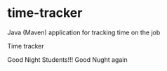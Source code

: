 # time-tracker
Java (Maven) application for tracking time on the job

Time tracker

Good Night Students!!!
Good Nught again 
